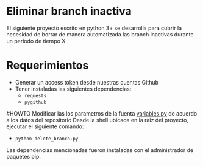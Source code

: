 # Eliminar branch inactiva
El siguiente proyecto escrito en python 3+ se desarrolla para cubrir la necesidad de borrar de manera automatizada las branch inactivas durante un periodo de tiempo X.
# Requerimientos
* Generar un access token desde nuestras cuentas Github
* Tener instaladas las siguientes dependencias:
	* `requests`
	* `pygithub`


#HOWTO
Modificar las los parametros de la fuenta [variables.py](src/variables.py) de acuerdo a los datos del repositorio
Desde la shell ubicada en la raiz del proyecto, ejecutar el siguiente comando:
* `python delete_branch.py`

Las dependencias mencionadas fueron instaladas con el administrador de paquetes pip.